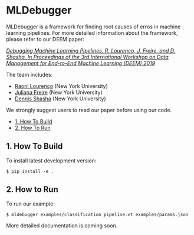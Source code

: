 # MLDebugger

MLDebugger is a framework for finding root causes of erros in machine learning pipelines. For more detailed information about the framework, please refer to our DEEM paper:

[*Debugging Machine Learning Pipelines. R. Lourenco, J. Freire, and D. Shasha. In Proceedings of the 3rd International Workshop on Data Management for End-to-End Machine Learning (DEEM),2019*](https://dl.acm.org/citation.cfm?id=3329489)


The team includes:

* [Raoni Lourenço][rl] (New York University)
* [Juliana Freire][jf] (New York University)
* [Dennis Shasha][ds] (New York University)

[rl]: https://engineering.nyu.edu/raoni-lourenco
[jf]: http://vgc.poly.edu/~juliana/
[ds]: http://cs.nyu.edu/shasha/
We strongly suggest users to read our paper before using our code.


* [1. How To Build](#4-how-to-build)
* [2. How To Run](#5-how-to-run)

## 1. How To Build

To install latest development version:

    $ pip install -e .
    
## 2. How to Run

To run our example:

    $ mldebugger examples/classification_pipeline.vt examples/params.json

More detailed documentation is coming soon.